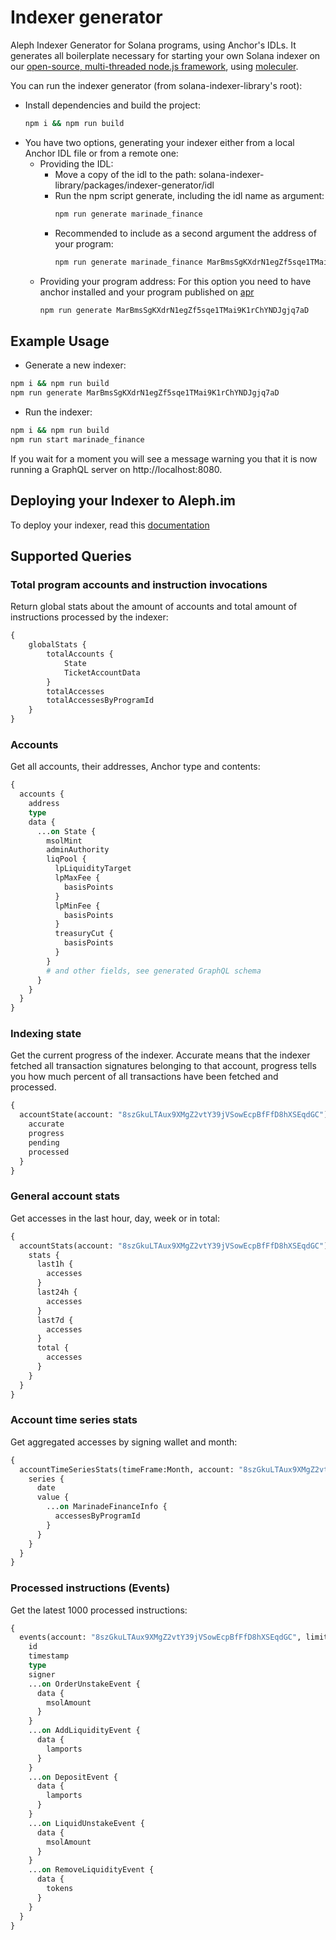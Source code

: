 # Indexer generator

Aleph Indexer Generator for Solana programs, using Anchor's IDLs. It generates all boilerplate necessary for starting your own Solana indexer on our [open-source, multi-threaded node.js framework](https://github.com/aleph-im/solana-indexer-framework), using [moleculer](https://moleculer.services/).

You can run the indexer generator (from solana-indexer-library's root):

- Install dependencies and build the project: 
  ```bash
  npm i && npm run build
  ```
- You have two options, generating your indexer either from a local Anchor IDL file or from a remote one:
  - Providing the IDL:
    - Move a copy of the idl to the path: solana-indexer-library/packages/indexer-generator/idl
    - Run the npm script generate, including the idl name as argument:
      ```bash
      npm run generate marinade_finance
      ```
    - Recommended to include as a second argument the address of your program:
      ```bash
      npm run generate marinade_finance MarBmsSgKXdrN1egZf5sqe1TMai9K1rChYNDJgjq7aD
      ``` 
  - Providing your program address:
      For this option you need to have anchor installed and your program published on [apr](https://www.apr.dev/)
      ```bash
      npm run generate MarBmsSgKXdrN1egZf5sqe1TMai9K1rChYNDJgjq7aD
      ```

## Example Usage
- Generate a new indexer:
```bash
npm i && npm run build
npm run generate MarBmsSgKXdrN1egZf5sqe1TMai9K1rChYNDJgjq7aD
```
- Run the indexer:
```bash
npm i && npm run build
npm run start marinade_finance
```

If you wait for a moment you will see a message warning you that it is now running a GraphQL server on http://localhost:8080.

## Deploying your Indexer to Aleph.im
To deploy your indexer, read this [documentation](https://github.com/aleph-im/solana-indexer-library/#deploying-a-new-indexer)

## Supported Queries
### Total program accounts and instruction invocations
Return global stats about the amount of accounts and total amount of instructions processed by the indexer:
```graphql
{
    globalStats {
        totalAccounts {
            State
            TicketAccountData
        }
        totalAccesses
        totalAccessesByProgramId
    }
}
```

### Accounts
Get all accounts, their addresses, Anchor type and contents:
```graphql
{
  accounts {
    address
    type
    data {
      ...on State {
        msolMint
        adminAuthority
        liqPool {
          lpLiquidityTarget
          lpMaxFee {
            basisPoints
          }
          lpMinFee {
            basisPoints
          }
          treasuryCut {
            basisPoints
          }
        }
        # and other fields, see generated GraphQL schema
      }
    }
  }
}
```

### Indexing state
Get the current progress of the indexer. Accurate means that the indexer fetched all transaction signatures belonging to
that account, progress tells you how much percent of all transactions have been fetched and processed.
```graphql
{
  accountState(account: "8szGkuLTAux9XMgZ2vtY39jVSowEcpBfFfD8hXSEqdGC") {
    accurate
    progress
    pending
    processed
  }
}
```

### General account stats
Get accesses in the last hour, day, week or in total:
```graphql
{
  accountStats(account: "8szGkuLTAux9XMgZ2vtY39jVSowEcpBfFfD8hXSEqdGC") {
    stats {
      last1h {
        accesses
      }
      last24h {
        accesses
      }
      last7d {
        accesses
      }
      total {
        accesses
      }
    }
  }
}
```

### Account time series stats
Get aggregated accesses by signing wallet and month:
```graphql
{
  accountTimeSeriesStats(timeFrame:Month, account: "8szGkuLTAux9XMgZ2vtY39jVSowEcpBfFfD8hXSEqdGC", type: "access") {
    series {
      date
      value {
        ...on MarinadeFinanceInfo {
          accessesByProgramId
        }
      }
    }
  }
}
```

### Processed instructions (Events)
Get the latest 1000 processed instructions:
```graphql
{
  events(account: "8szGkuLTAux9XMgZ2vtY39jVSowEcpBfFfD8hXSEqdGC", limit: 10) {
    id
    timestamp
    type
    signer
    ...on OrderUnstakeEvent {
      data {
        msolAmount
      }
    }
    ...on AddLiquidityEvent {
      data {
        lamports
      }
    }
    ...on DepositEvent {
      data {
        lamports
      }
    }
    ...on LiquidUnstakeEvent {
      data {
        msolAmount
      }
    }
    ...on RemoveLiquidityEvent {
      data {
        tokens
      }
    }
  }
}
```
